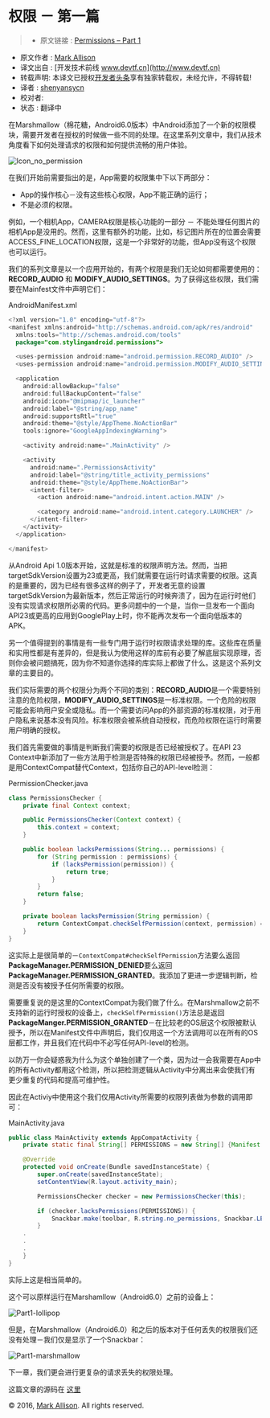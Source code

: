 # 权限 － 第一篇

> * 原文链接 : [Permissions – Part 1](https://blog.stylingandroid.com/permissions-part-1/)
* 原文作者 : [Mark Allison](https://blog.stylingandroid.com/)
* 译文出自 : [开发技术前线 www.devtf.cn](http://www.devtf.cn)
* 转载声明: 本译文已授权[开发者头条](http://toutiao.io/download)享有独家转载权，未经允许，不得转载!
* 译者 : [shenyansycn](https://github.com/shenyansycn) 
* 校对者: 
* 状态 :  翻译中

在Marshmallow（棉花糖，Android6.0版本）中Android添加了一个新的权限模块，需要开发者在授权的时候做一些不同的处理。在这里系列文章中，我们从技术角度看下如何处理请求的权限和如何提供流畅的用户体验。

![Icon_no_permission](https://i0.wp.com/blog.stylingandroid.com/wp-content/uploads/2015/12/Icon_no_permission.png?w=240) 

在我们开始前需要指出的是，App需要的权限集中下以下两部分：

* App的操作核心－没有这些核心权限，App不能正确的运行；
* 不是必须的权限。

例如，一个相机App，CAMERA权限是核心功能的一部分 － 不能处理任何图片的相机App是没用的。然而，这里有额外的功能，比如，标记图片所在的位置会需要ACCESS_FINE_LOCATION权限，这是一个非常好的功能，但App没有这个权限也可以运行。

我们的系列文章是以一个应用开始的，有两个权限是我们无论如何都需要使用的：**RECORD_AUDIO** 和 **MODIFY_AUDIO_SETTINGS**。为了获得这些权限，我们需要在Mainfest文件中声明它们：

AndroidManifest.xml

```java
<?xml version="1.0" encoding="utf-8"?>
<manifest xmlns:android="http://schemas.android.com/apk/res/android"
  xmlns:tools="http://schemas.android.com/tools"
  package="com.stylingandroid.permissions">

  <uses-permission android:name="android.permission.RECORD_AUDIO" />
  <uses-permission android:name="android.permission.MODIFY_AUDIO_SETTINGS" />

  <application
    android:allowBackup="false"
    android:fullBackupContent="false"
    android:icon="@mipmap/ic_launcher"
    android:label="@string/app_name"
    android:supportsRtl="true"
    android:theme="@style/AppTheme.NoActionBar"
    tools:ignore="GoogleAppIndexingWarning">

    <activity android:name=".MainActivity" />

    <activity
      android:name=".PermissionsActivity"
      android:label="@string/title_activity_permissions"
      android:theme="@style/AppTheme.NoActionBar">
      <intent-filter>
        <action android:name="android.intent.action.MAIN" />

        <category android:name="android.intent.category.LAUNCHER" />
      </intent-filter>
    </activity>
  </application>

</manifest>
```

从Android Api 1.0版本开始，这就是标准的权限声明方法。然而，当把targetSdkVersion设置为23或更高，我们就需要在运行时请求需要的权限。这真的是重要的，因为已经有很多这样的例子了，开发者无意的设置targetSdkVersion为最新版本，然后正常运行的时候奔溃了，因为在运行时他们没有实现请求权限所必需的代码。更多问题中的一个是，当你一旦发布一个面向API23或更高的应用到GooglePlay上时，你不能再次发布一个面向低版本的APK。

另一个值得提到的事情是有一些专门用于运行时权限请求处理的库。这些库在质量和实用性都是有差异的，但是我认为使用这样的库前有必要了解底层实现原理，否则你会被问题搞死，因为你不知道你选择的库实际上都做了什么。这是这个系列文章的主要目的。

我们实际需要的两个权限分为两个不同的类别：**RECORD_AUDIO**是一个需要特别注意的危险权限，**MODIFY_AUDIO_SETTINGS**是一标准权限。一个危险的权限可能会影响用户安全或隐私。而一个需要访问App的外部资源的标准权限，对于用户隐私来说基本没有风险。标准权限会被系统自动授权，而危险权限在运行时需要用户明确的授权。

我们首先需要做的事情是判断我们需要的权限是否已经被授权了。在API 23 Context中新添加了一些方法用于检测是否特殊的权限已经被授予。然而，一般都是用ContextCompat替代Context，包括你自己的API-level检测：

PermissionChecker.java

```java
class PermissionsChecker {
    private final Context context;

    public PermissionsChecker(Context context) {
        this.context = context;
    }

    public boolean lacksPermissions(String... permissions) {
        for (String permission : permissions) {
            if (lacksPermission(permission)) {
                return true;
            }
        }
        return false;
    }

    private boolean lacksPermission(String permission) {
        return ContextCompat.checkSelfPermission(context, permission) == PackageManager.PERMISSION_DENIED;
    }
}
```

这实际上是很简单的－`ContextCompat#checkSelfPermission`方法要么返回**PackageManager.PERMISSION_DENIED**要么返回**PackageManager.PERMISSION_GRANTED**。我添加了更进一步逻辑判断，检测是否没有被授予任何所需要的权限。

需要重复说的是这里的ContextCompat为我们做了什么。在Marshmallow之前不支持新的运行时授权的设备上，`checkSelfPermission()`方法总是返回**PackageManger.PERMISSION_GRANTED**－在比较老的OS层这个权限被默认授予，所以在Manifest文件中声明后，我们仅用这一个方法调用可以在所有的OS层都工作，并且我们在代码中不必写任何API-level的检测。 

以防万一你会疑惑我为什么为这个单独创建了一个类，因为过一会我需要在App中的所有Activity都用这个检测，所以把检测逻辑从Activity中分离出来会使我们有更少重复的代码和提高可维护性。

因此在Activiy中使用这个我们仅用Activity所需要的权限列表做为参数的调用即可：

MainActivity.java

```java
public class MainActivity extends AppCompatActivity {
    private static final String[] PERMISSIONS = new String[] {Manifest.permission.RECORD_AUDIO, Manifest.permission.MODIFY_AUDIO_SETTINGS};

    @Override
    protected void onCreate(Bundle savedInstanceState) {
        super.onCreate(savedInstanceState);
        setContentView(R.layout.activity_main);

        PermissionsChecker checker = new PermissionsChecker(this);

        if (checker.lacksPermissions(PERMISSIONS)) {
            Snackbar.make(toolbar, R.string.no_permissions, Snackbar.LENGTH_INDEFINITE).show();
        }
    .
    .
    .
    }
}
```

实际上这是相当简单的。

这个可以原样运行在Marshamllow（Android6.0）之前的设备上：

![Part1-lollipop](https://i0.wp.com/blog.stylingandroid.com/wp-content/uploads/2015/12/Part1-lollipop.png?resize=624%2C468)

但是，在Marshmallow（Android6.0）和之后的版本对于任何丢失的权限我们还没有处理－我们仅是显示了一个Snackbar：

![Part1-marshmallow](https://i0.wp.com/blog.stylingandroid.com/wp-content/uploads/2015/12/Part1-marshmallow.png?resize=624%2C468)


下一章，我们更会进行更复杂的请求丢失的权限处理。

这篇文章的源码在 [这里](https://github.com/StylingAndroid/Permissions/tree/Part1)

© 2016, [Mark Allison](https://blog.stylingandroid.com/). All rights reserved.

